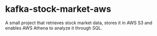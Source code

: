 # kafka-stock-market-aws

A small project that retrieves stock market data, stores it in AWS S3 and enables AWS Athena to analyze it through SQL.
